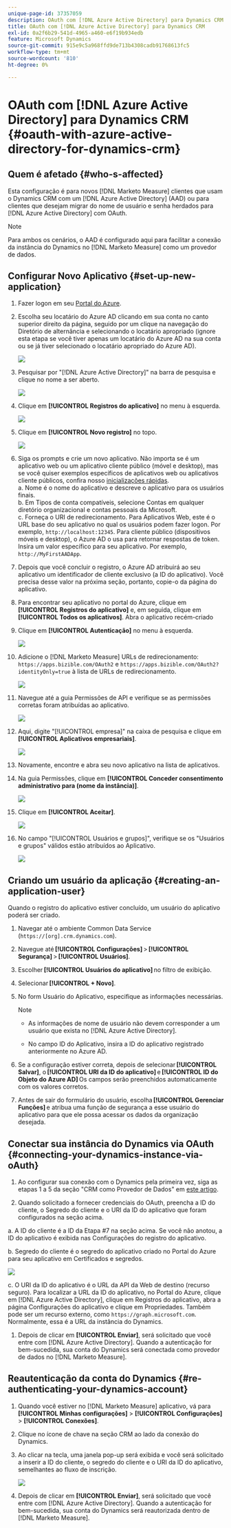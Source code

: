 ```yaml
---
unique-page-id: 37357059
description: OAuth com [!DNL Azure Active Directory] para Dynamics CRM - [!DNL Marketo Measure]
title: OAuth com [!DNL Azure Active Directory] para Dynamics CRM
exl-id: 0a2f6b29-541d-4965-a460-e6f19b934edb
feature: Microsoft Dynamics
source-git-commit: 915e9c5a968ffd9de713b4308cadb91768613fc5
workflow-type: tm+mt
source-wordcount: '810'
ht-degree: 0%

---
```


# OAuth com [!DNL Azure Active Directory] para Dynamics CRM {#oauth-with-azure-active-directory-for-dynamics-crm}

## Quem é afetado {#who-s-affected}

Esta configuração é para novos [!DNL Marketo Measure] clientes que usam o Dynamics CRM com um [!DNL Azure Active Directory] (AAD) ou para clientes que desejam migrar do nome de usuário e senha herdados para [!DNL Azure Active Directory] com OAuth.

>[!NOTE]
>
>Para ambos os cenários, o AAD é configurado aqui para facilitar a conexão da instância do Dynamics no [!DNL Marketo Measure] como um provedor de dados.

## Configurar Novo Aplicativo {#set-up-new-application}

1. Fazer logon em seu [Portal do Azure](https://portal.azure.com/#home).

1. Escolha seu locatário do Azure AD clicando em sua conta no canto superior direito da página, seguido por um clique na navegação do Diretório de alternância e selecionando o locatário apropriado (ignore esta etapa se você tiver apenas um locatário do Azure AD na sua conta ou se já tiver selecionado o locatário apropriado do Azure AD).

   ![](assets/setup-2.png)

1. Pesquisar por &quot;[!DNL Azure Active Directory]&quot; na barra de pesquisa e clique no nome a ser aberto.

   ![](assets/setup-3.png)

1. Clique em **[!UICONTROL Registros do aplicativo]** no menu à esquerda.

   ![](assets/setup-4.png)

1. Clique em **[!UICONTROL Novo registro]** no topo.

   ![](assets/setup-5.png)

1. Siga os prompts e crie um novo aplicativo. Não importa se é um aplicativo web ou um aplicativo cliente público (móvel e desktop), mas se você quiser exemplos específicos de aplicativos web ou aplicativos cliente públicos, confira nosso [inicializações rápidas](https://docs.microsoft.com/en-us/azure/active-directory/develop/v1-overview).\
   a. Nome é o nome do aplicativo e descreve o aplicativo para os usuários finais.\
   b. Em Tipos de conta compatíveis, selecione Contas em qualquer diretório organizacional e contas pessoais da Microsoft.\
   c. Forneça o URI de redirecionamento. Para Aplicativos Web, este é o URL base do seu aplicativo no qual os usuários podem fazer logon. Por exemplo, `http://localhost:12345`. Para cliente público (dispositivos móveis e desktop), o Azure AD o usa para retornar respostas de token. Insira um valor específico para seu aplicativo. Por exemplo, `http://MyFirstAADApp`.

1. Depois que você concluir o registro, o Azure AD atribuirá ao seu aplicativo um identificador de cliente exclusivo (a ID do aplicativo). Você precisa desse valor na próxima seção, portanto, copie-o da página do aplicativo.

1. Para encontrar seu aplicativo no portal do Azure, clique em **[!UICONTROL Registros do aplicativo]** e, em seguida, clique em **[!UICONTROL Todos os aplicativos]**. Abra o aplicativo recém-criado

1. Clique em **[!UICONTROL Autenticação]** no menu à esquerda.

   ![](assets/setup-9.png)

1. Adicione o [!DNL Marketo Measure] URLs de redirecionamento: `https://apps.bizible.com/OAuth2` e `https://apps.bizible.com/OAuth2?identityOnly=true` à lista de URLs de redirecionamento.

   ![](assets/setup-10.png)

1. Navegue até a guia Permissões de API e verifique se as permissões corretas foram atribuídas ao aplicativo.

   ![](assets/setup-10a.png)

1. Aqui, digite &quot;[!UICONTROL empresa]&quot; na caixa de pesquisa e clique em **[!UICONTROL Aplicativos empresariais]**.

   ![](assets/setup-11.png)

1. Novamente, encontre e abra seu novo aplicativo na lista de aplicativos.

1. Na guia Permissões, clique em **[!UICONTROL Conceder consentimento administrativo para (nome da instância)]**.

   ![](assets/setup-13a.png)

1. Clique em **[!UICONTROL Aceitar]**.

   ![](assets/setup-13b.png)

1. No campo &quot;[!UICONTROL Usuários e grupos]&quot;, verifique se os &quot;Usuários e grupos&quot; válidos estão atribuídos ao Aplicativo.

   ![](assets/setup-14.png)

## Criando um usuário da aplicação {#creating-an-application-user}

Quando o registro do aplicativo estiver concluído, um usuário do aplicativo poderá ser criado.

1. Navegar até o ambiente Common Data Service (`https://[org].crm.dynamics.com`).

1. Navegue até **[!UICONTROL Configurações]** > **[!UICONTROL Segurança]** > **[!UICONTROL Usuários]**.

1. Escolher **[!UICONTROL Usuários do aplicativo]** no filtro de exibição.

1. Selecionar **[!UICONTROL + Novo]**.

1. No form Usuário do Aplicativo, especifique as informações necessárias.

   >[!NOTE]
   >
   >* As informações de nome de usuário não devem corresponder a um usuário que exista no [!DNL Azure Active Directory].
   >
   >* No campo ID do Aplicativo, insira a ID do aplicativo registrado anteriormente no Azure AD.

1. Se a configuração estiver correta, depois de selecionar **[!UICONTROL Salvar]**, o **[!UICONTROL URI da ID do aplicativo]** e **[!UICONTROL ID do Objeto do Azure AD]** Os campos serão preenchidos automaticamente com os valores corretos.

1. Antes de sair do formulário do usuário, escolha **[!UICONTROL Gerenciar Funções]** e atribua uma função de segurança a esse usuário do aplicativo para que ele possa acessar os dados da organização desejada.

## Conectar sua instância do Dynamics via OAuth {#connecting-your-dynamics-instance-via-oAuth}

1. Ao configurar sua conexão com o Dynamics pela primeira vez, siga as etapas 1 a 5 da seção &quot;CRM como Provedor de Dados&quot; em [este artigo](/help/marketo-measure-and-dynamics/getting-started-with-marketo-measure-and-dynamics/microsoft-dynamics-crm-installation-guide.md).

1. Quando solicitado a fornecer credenciais do OAuth, preencha a ID do cliente, o Segredo do cliente e o URI da ID do aplicativo que foram configurados na seção acima.

a. A ID do cliente é a ID da Etapa #7 na seção acima. Se você não anotou, a ID do aplicativo é exibida nas Configurações do registro do aplicativo.

b. Segredo do cliente é o segredo do aplicativo criado no Portal do Azure para seu aplicativo em Certificados e segredos.

![](assets/creating-2e.png)

c. O URI da ID do aplicativo é o URL da API da Web de destino (recurso seguro). Para localizar a URL da ID do aplicativo, no Portal do Azure, clique em [!DNL Azure Active Directory], clique em Registros do aplicativo, abra a página Configurações do aplicativo e clique em Propriedades. Também pode ser um recurso externo, como `https://graph.microsoft.com`. Normalmente, essa é a URL da instância do Dynamics.

1. Depois de clicar em **[!UICONTROL Enviar]**, será solicitado que você entre com [!DNL Azure Active Directory]. Quando a autenticação for bem-sucedida, sua conta do Dynamics será conectada como provedor de dados no [!DNL Marketo Measure].

## Reautenticação da conta do Dynamics {#re-authenticating-your-dynamics-account}

1. Quando você estiver no [!DNL Marketo Measure] aplicativo, vá para **[!UICONTROL Minhas configurações]** > **[!UICONTROL Configurações]** > **[!UICONTROL Conexões]**.

1. Clique no ícone de chave na seção CRM ao lado da conexão do Dynamics.

1. Ao clicar na tecla, uma janela pop-up será exibida e você será solicitado a inserir a ID do cliente, o segredo do cliente e o URI da ID do aplicativo, semelhantes ao fluxo de inscrição.

   ![](assets/re-authenticating-3.png)

1. Depois de clicar em **[!UICONTROL Enviar]**, será solicitado que você entre com [!DNL Azure Active Directory]. Quando a autenticação for bem-sucedida, sua conta do Dynamics será reautorizada dentro de [!DNL Marketo Measure].

